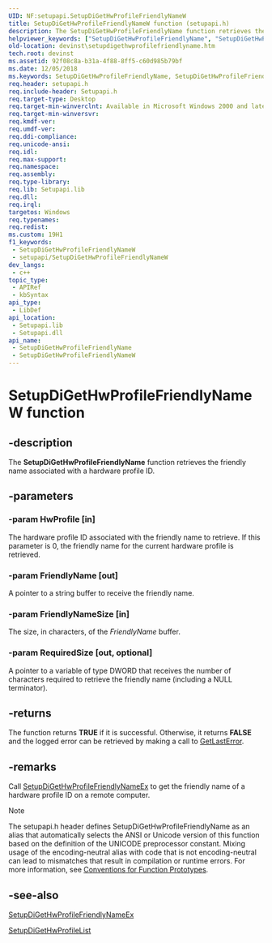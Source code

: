 ```yaml
---
UID: NF:setupapi.SetupDiGetHwProfileFriendlyNameW
title: SetupDiGetHwProfileFriendlyNameW function (setupapi.h)
description: The SetupDiGetHwProfileFriendlyName function retrieves the friendly name associated with a hardware profile ID. (Unicode)
helpviewer_keywords: ["SetupDiGetHwProfileFriendlyName", "SetupDiGetHwProfileFriendlyName function [Device and Driver Installation]", "SetupDiGetHwProfileFriendlyNameW", "devinst.setupdigethwprofilefriendlyname", "di-rtns_3a055603-6e43-449a-bfd0-fbd7434bebfe.xml", "setupapi/SetupDiGetHwProfileFriendlyName"]
old-location: devinst\setupdigethwprofilefriendlyname.htm
tech.root: devinst
ms.assetid: 92f08c8a-b31a-4f88-8ff5-c60d985b79bf
ms.date: 12/05/2018
ms.keywords: SetupDiGetHwProfileFriendlyName, SetupDiGetHwProfileFriendlyName function [Device and Driver Installation], SetupDiGetHwProfileFriendlyNameA, SetupDiGetHwProfileFriendlyNameW, devinst.setupdigethwprofilefriendlyname, di-rtns_3a055603-6e43-449a-bfd0-fbd7434bebfe.xml, setupapi/SetupDiGetHwProfileFriendlyName
req.header: setupapi.h
req.include-header: Setupapi.h
req.target-type: Desktop
req.target-min-winverclnt: Available in Microsoft Windows 2000 and later versions of Windows.
req.target-min-winversvr: 
req.kmdf-ver: 
req.umdf-ver: 
req.ddi-compliance: 
req.unicode-ansi: 
req.idl: 
req.max-support: 
req.namespace: 
req.assembly: 
req.type-library: 
req.lib: Setupapi.lib
req.dll: 
req.irql: 
targetos: Windows
req.typenames: 
req.redist: 
ms.custom: 19H1
f1_keywords:
 - SetupDiGetHwProfileFriendlyNameW
 - setupapi/SetupDiGetHwProfileFriendlyNameW
dev_langs:
 - c++
topic_type:
 - APIRef
 - kbSyntax
api_type:
 - LibDef
api_location:
 - Setupapi.lib
 - Setupapi.dll
api_name:
 - SetupDiGetHwProfileFriendlyName
 - SetupDiGetHwProfileFriendlyNameW
---
```


# SetupDiGetHwProfileFriendlyNameW function


## -description

The <b>SetupDiGetHwProfileFriendlyName</b> function retrieves the friendly name associated with a hardware profile ID.

## -parameters

### -param HwProfile [in]

The hardware profile ID associated with the friendly name to retrieve. If this parameter is 0, the friendly name for the current hardware profile is retrieved.

### -param FriendlyName [out]

A pointer to a string buffer to receive the friendly name.

### -param FriendlyNameSize [in]

The size, in characters, of the <i>FriendlyName</i> buffer.

### -param RequiredSize [out, optional]

A pointer to a variable of type DWORD that receives the number of characters required to retrieve the friendly name (including a NULL terminator).

## -returns

The function returns <b>TRUE</b> if it is successful. Otherwise, it returns <b>FALSE</b> and the logged error can be retrieved by making a call to <a href="/windows/win32/api/errhandlingapi/nf-errhandlingapi-getlasterror">GetLastError</a>.

## -remarks

Call <a href="/windows/desktop/api/setupapi/nf-setupapi-setupdigethwprofilefriendlynameexa">SetupDiGetHwProfileFriendlyNameEx</a> to get the friendly name of a hardware profile ID on a remote computer.





> [!NOTE]
> The setupapi.h header defines SetupDiGetHwProfileFriendlyName as an alias that automatically selects the ANSI or Unicode version of this function based on the definition of the UNICODE preprocessor constant. Mixing usage of the encoding-neutral alias with code that is not encoding-neutral can lead to mismatches that result in compilation or runtime errors. For more information, see [Conventions for Function Prototypes](/windows/win32/intl/conventions-for-function-prototypes).

## -see-also

<a href="/windows/desktop/api/setupapi/nf-setupapi-setupdigethwprofilefriendlynameexa">SetupDiGetHwProfileFriendlyNameEx</a>



<a href="/windows/desktop/api/setupapi/nf-setupapi-setupdigethwprofilelist">SetupDiGetHwProfileList</a>
